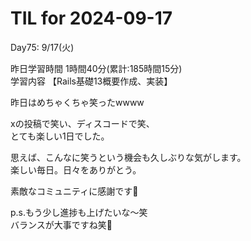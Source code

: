 # TIL for 2024-09-17

Day75: 9/17(火)  
  
昨日学習時間 1時間40分(累計:185時間15分)  
学習内容 【Rails基礎13概要作成、実装】  

昨日はめちゃくちゃ笑ったwwww  

xの投稿で笑い、ディスコードで笑、  
とても楽しい1日でした。  

思えば、こんなに笑うという機会も久しぶりな気がします。  
楽しい毎日。日々をありがとう。  

素敵なコミュニティに感謝です🙏  

p.s.もう少し進捗も上げたいな〜笑  
バランスが大事ですね笑🤣  